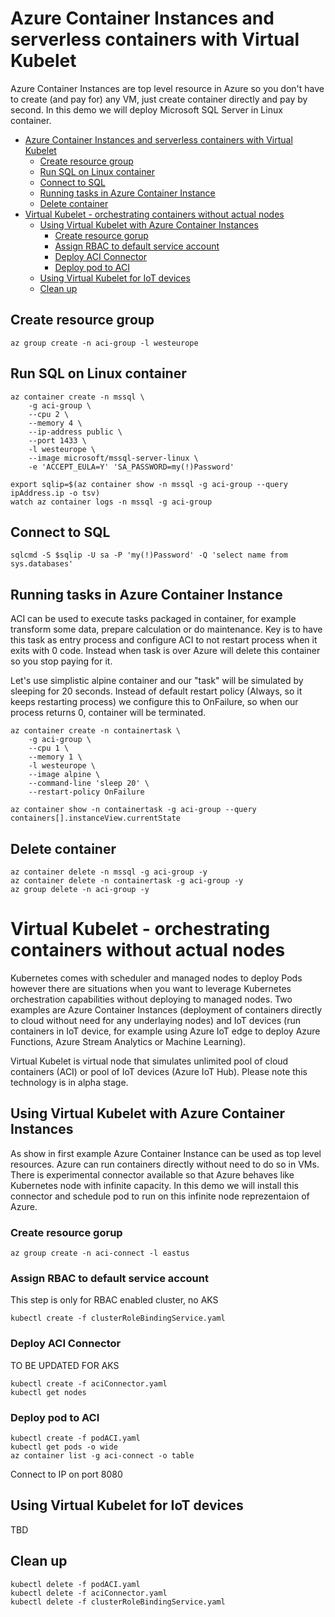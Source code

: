 # Azure Container Instances and serverless containers with Virtual Kubelet
Azure Container Instances are top level resource in Azure so you don't have to create (and pay for) any VM, just create container directly and pay by second. In this demo we will deploy Microsoft SQL Server in Linux container.

- [Azure Container Instances and serverless containers with Virtual Kubelet](#azure-container-instances-and-serverless-containers-with-virtual-kubelet)
    - [Create resource group](#create-resource-group)
    - [Run SQL on Linux container](#run-sql-on-linux-container)
    - [Connect to SQL](#connect-to-sql)
    - [Running tasks in Azure Container Instance](#running-tasks-in-azure-container-instance)
    - [Delete container](#delete-container)
- [Virtual Kubelet - orchestrating containers without actual nodes](#virtual-kubelet---orchestrating-containers-without-actual-nodes)
    - [Using Virtual Kubelet with Azure Container Instances](#using-virtual-kubelet-with-azure-container-instances)
        - [Create resource gorup](#create-resource-gorup)
        - [Assign RBAC to default service account](#assign-rbac-to-default-service-account)
        - [Deploy ACI Connector](#deploy-aci-connector)
        - [Deploy pod to ACI](#deploy-pod-to-aci)
    - [Using Virtual Kubelet for IoT devices](#using-virtual-kubelet-for-iot-devices)
    - [Clean up](#clean-up)

## Create resource group
```
az group create -n aci-group -l westeurope
```

## Run SQL on Linux container
```
az container create -n mssql \
    -g aci-group \
    --cpu 2 \
    --memory 4 \
    --ip-address public \
    --port 1433 \
    -l westeurope \
    --image microsoft/mssql-server-linux \
    -e 'ACCEPT_EULA=Y' 'SA_PASSWORD=my(!)Password' 

export sqlip=$(az container show -n mssql -g aci-group --query ipAddress.ip -o tsv)
watch az container logs -n mssql -g aci-group
```

## Connect to SQL
```
sqlcmd -S $sqlip -U sa -P 'my(!)Password' -Q 'select name from sys.databases'
```

## Running tasks in Azure Container Instance
ACI can be used to execute tasks packaged in container, for example transform some data, prepare calculation or do maintenance. Key is to have this task as entry process and configure ACI to not restart process when it exits with 0 code. Instead when task is over Azure will delete this container so you stop paying for it.

Let's use simplistic alpine container and our "task" will be simulated by sleeping for 20 seconds. Instead of default restart policy (Always, so it keeps restarting process) we configure this to OnFailure, so when our process returns 0, container will be terminated.

```
az container create -n containertask \
    -g aci-group \
    --cpu 1 \
    --memory 1 \
    -l westeurope \
    --image alpine \
    --command-line 'sleep 20' \
    --restart-policy OnFailure
    
az container show -n containertask -g aci-group --query containers[].instanceView.currentState
```

## Delete container
```
az container delete -n mssql -g aci-group -y
az container delete -n containertask -g aci-group -y
az group delete -n aci-group -y
```

# Virtual Kubelet - orchestrating containers without actual nodes
Kubernetes comes with scheduler and managed nodes to deploy Pods however there are situations when you want to leverage Kubernetes orchestration capabilities without deploying to managed nodes. Two examples are Azure Container Instances (deployment of containers directly to cloud without need for any underlaying nodes) and IoT devices (run containers in IoT device, for example using Azure IoT edge to deploy Azure Functions, Azure Stream Analytics or Machine Learning).

Virtual Kubelet is virtual node that simulates unlimited pool of cloud containers (ACI) or pool of IoT devices (Azure IoT Hub). Please note this technology is in alpha stage.

## Using Virtual Kubelet with Azure Container Instances

As show in first example Azure Container Instance can be used as top level resources. Azure can run containers directly without need to do so in VMs. There is experimental connector available so that Azure behaves like Kubernetes node with infinite capacity. In this demo we will install this connector and schedule pod to run on this infinite node reprezentaion of Azure.

### Create resource gorup
```
az group create -n aci-connect -l eastus
```

### Assign RBAC to default service account
This step is only for RBAC enabled cluster, no AKS

```
kubectl create -f clusterRoleBindingService.yaml
```

### Deploy ACI Connector
TO BE UPDATED FOR AKS

```
kubectl create -f aciConnector.yaml
kubectl get nodes
```

### Deploy pod to ACI
```
kubectl create -f podACI.yaml
kubectl get pods -o wide
az container list -g aci-connect -o table
```
Connect to IP on port 8080

## Using Virtual Kubelet for IoT devices

TBD

## Clean up
```
kubectl delete -f podACI.yaml
kubectl delete -f aciConnector.yaml
kubectl delete -f clusterRoleBindingService.yaml
```